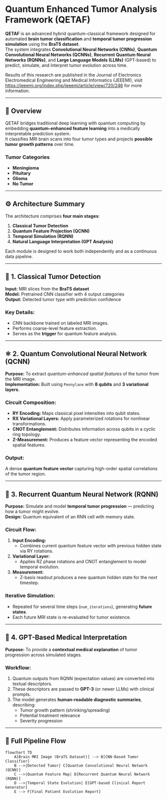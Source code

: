 # Quantum Enhanced Tumor Analysis Framework (QETAF)

**QETAF** is an advanced hybrid quantum-classical framework designed for automated **brain tumor classification** and **temporal tumor progression simulation** using the **BraTS dataset**.  
The system integrates **Convolutional Neural Networks (CNNs)**, **Quantum Convolutional Neural Networks (QCNNs)**, **Recurrent Quantum Neural Networks (RQNNs)**, and **Large Language Models (LLMs)** (GPT-based) to predict, simulate, and interpret tumor evolution across time.

Results of this research are published in the Journal of Electronics Electromedical Engineering and Medical Informatics (JEEEMI), visit https://jeeemi.org/index.php/jeeemi/article/view/720/246 for more information.

---

## 🧠 Overview

QETAF bridges traditional deep learning with quantum computing by embedding **quantum-enhanced feature learning** into a medically interpretable prediction system.  
It classifies MRI brain scans into four tumor types and projects **possible tumor growth patterns** over time.

### **Tumor Categories**
- **Meningioma**
- **Pituitary**
- **Glioma**
- **No Tumor**

---

## ⚙️ Architecture Summary

The architecture comprises **four main stages**:

1. **Classical Tumor Detection**
2. **Quantum Feature Projection (QCNN)**
3. **Temporal Simulation (RQNN)**
4. **Natural Language Interpretation (GPT Analysis)**

Each module is designed to work both independently and as a continuous data pipeline.

---

## 🩻 1. Classical Tumor Detection

**Input:** MRI slices from the **BraTS dataset**  
**Model:** Pretrained CNN classifier with 4 output categories  
**Output:** Detected tumor type with prediction confidence  

### Key Details:
- CNN backbone trained on labeled MRI images.
- Performs coarse-level feature extraction.
- Serves as the **trigger** for quantum feature analysis.

---

## ⚛️ 2. Quantum Convolutional Neural Network (QCNN)

**Purpose:** To extract *quantum-enhanced spatial features* of the tumor from the MRI image.  
**Implementation:** Built using `Pennylane` with **8 qubits** and **3 variational layers**.

### Circuit Composition:
- **RY Encoding:** Maps classical pixel intensities into qubit states.
- **RX Variational Layers:** Apply parameterized rotations for nonlinear transformations.
- **CNOT Entanglement:** Distributes information across qubits in a cyclic ring topology.
- **Z-Measurement:** Produces a feature vector representing the encoded spatial features.

### Output:
A dense **quantum feature vector** capturing high-order spatial correlations of the tumor region.

---

## 🔁 3. Recurrent Quantum Neural Network (RQNN)

**Purpose:** Simulate and model **temporal tumor progression** — predicting how a tumor might evolve.  
**Design:** Quantum equivalent of an RNN cell with memory state.

### Circuit Flow:
1. **Input Encoding:**  
   - Combines current quantum feature vector with previous hidden state via RY rotations.
2. **Variational Layer:**  
   - Applies RZ phase rotations and CNOT entanglement to model temporal evolution.
3. **Measurement:**  
   - Z-basis readout produces a new quantum hidden state for the next timestep.

### Iterative Simulation:
- Repeated for several time steps (`num_iterations`), generating **future states**.
- Each future MRI state is re-evaluated for tumor existence.

---

## 🤖 4. GPT-Based Medical Interpretation

**Purpose:** To provide a **contextual medical explanation** of tumor progression across simulated stages.

### Workflow:
1. Quantum outputs from RQNN (expectation values) are converted into textual descriptors.
2. These descriptors are passed to **GPT-3** (or newer LLMs) with clinical prompts.
3. The model generates **human-readable diagnostic summaries**, describing:
   - Tumor growth pattern (shrinking/spreading)
   - Potential treatment relevance
   - Severity progression

---

## 🔄 Full Pipeline Flow

```mermaid
flowchart TD
    A[Brain MRI Image (BraTS Dataset)] --> B[CNN-Based Tumor Classifier]
    B -->|Detected Tumor| C[Quantum Convolutional Neural Network (QCNN)]
    C -->|Quantum Feature Map| D[Recurrent Quantum Neural Network (RQNN)]
    D -->|Temporal State Evolution| E[GPT-based Clinical Report Generator]
    E --> F[Final Patient Evolution Report]
